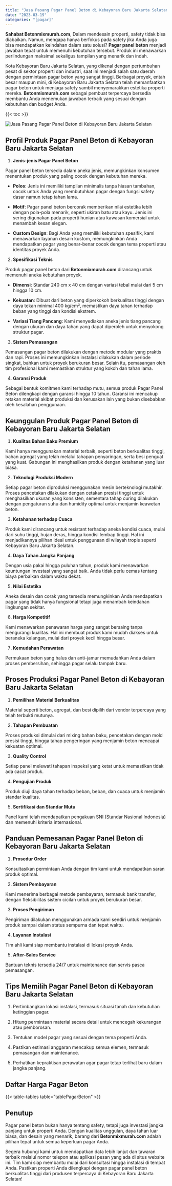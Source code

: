 ```yaml
---
title: "Jasa Pasang Pagar Panel Beton di Kebayoran Baru Jakarta Selatan"
date: "2023-03-19"
categories: "[pagar]"
---
```


**Sahabat Betonmixmurah.com**, Dalam mendesain properti, safety tidak bisa diabaikan. Namun, mengapa hanya berfokus pada safety jika Anda juga bisa mendapatkan keindahan dalam satu solusi? **Pagar panel beton** menjadi jawaban tepat untuk memenuhi kebutuhan tersebut. Produk ini menawarkan perlindungan maksimal sekaligus tampilan yang menarik dan indah.  

Kota Kebayoran Baru Jakarta Selatan, yang dikenal dengan pertumbuhan pesat di sektor properti dan industri, saat ini menjadi salah satu daerah dengan permintaan pagar beton yang sangat tinggi. Berbagai proyek, entah besar maupun mini, di Kebayoran Baru Jakarta Selatan telah memanfaatkan pagar beton untuk menjaga safety sambil menyemarakkan estetika properti mereka. **Betonmixmurah.com** sebagai pembuat terpercaya bersedia membantu Anda menemukan jawaban terbaik yang sesuai dengan kebutuhan dan budget Anda.

{{< toc >}}

![Jasa Pasang Pagar Panel Beton di Kebayoran Baru Jakarta Selatan](/images/pagar/pagar-beton-01.jpg)

## Profil Produk Pagar Panel Beton di Kebayoran Baru Jakarta Selatan

1. **Jenis-jenis Pagar Panel Beton**  

Pagar panel beton tersedia dalam aneka jenis, memungkinkan konsumen menentukan produk yang paling cocok dengan kebutuhan mereka.  

- **Polos**: Jenis ini memiliki tampilan minimalis tanpa hiasan tambahan, cocok untuk Anda yang membutuhkan pagar dengan fungsi safety dasar namun tetap tahan lama.  

- **Motif**: Pagar panel beton bercorak memberikan nilai estetika lebih dengan pola-pola menarik, seperti ukiran batu atau kayu. Jenis ini sering digunakan pada properti hunian atau kawasan komersial untuk menambah kesan elegan.  

- **Custom Design**: Bagi Anda yang memiliki kebutuhan spesifik, kami menawarkan layanan desain kustom, memungkinkan Anda mendapatkan pagar yang benar-benar cocok dengan tema properti atau identitas proyek Anda.  

2. **Spesifikasi Teknis**  

Produk pagar panel beton dari **Betonmixmurah.com** dirancang untuk memenuhi aneka kebutuhan proyek.  

- **Dimensi**: Standar 240 cm x 40 cm dengan variasi tebal mulai dari 5 cm hingga 10 cm.  

- **Kekuatan**: Dibuat dari beton yang diperkokoh berkualitas tinggi dengan daya tekan minimal 400 kg/cm², memastikan daya tahan terhadap beban yang tinggi dan kondisi ekstrem.  

- **Variasi Tiang Pancang**: Kami menyediakan aneka jenis tiang pancang dengan ukuran dan daya tahan yang dapat diperoleh untuk menyokong struktur pagar.  

3. **Sistem Pemasangan**  

Pemasangan pagar beton dilakukan dengan metode modular yang praktis dan rapi. Proses ini memungkinkan instalasi dilakukan dalam periode singkat, bahkan untuk proyek berukuran besar. Selain itu, pemasangan oleh tim profesional kami memastikan struktur yang kokoh dan tahan lama.  

4. **Garansi Produk**  

Sebagai bentuk komitmen kami terhadap mutu, semua produk Pagar Panel Beton dilengkapi dengan garansi hingga 10 tahun. Garansi ini mencakup retakan material akibat produksi dan kerusakan lain yang bukan disebabkan oleh kesalahan penggunaan.

## Keunggulan Produk Pagar Panel Beton di Kebayoran Baru Jakarta Selatan 

1. **Kualitas Bahan Baku Premium**  

Kami hanya menggunakan material terbaik, seperti beton berkualitas tinggi, bahan agregat yang telah melalui tahapan penyaringan, serta besi penguat yang kuat. Gabungan ini menghasilkan produk dengan ketahanan yang luar biasa.  

2. **Teknologi Produksi Modern**  

Setiap pagar beton diproduksi menggunakan mesin berteknologi mutakhir. Proses pencetakan dilakukan dengan cetakan presisi tinggi untuk menghasilkan ukuran yang konsisten, sementara tahap curing dilakukan dengan pengaturan suhu dan humidity optimal untuk menjamin keawetan beton.  

3. **Ketahanan terhadap Cuaca**  

Produk kami dirancang untuk resistant terhadap aneka kondisi cuaca, mulai dari suhu tinggi, hujan deras, hingga kondisi lembap tinggi. Hal ini menjadikannya pilihan ideal untuk penggunaan di wilayah tropis seperti Kebayoran Baru Jakarta Selatan.  

4. **Daya Tahan Jangka Panjang**  

Dengan usia pakai hingga puluhan tahun, produk kami menawarkan keuntungan investasi yang sangat baik. Anda tidak perlu cemas tentang biaya perbaikan dalam waktu dekat.  

5. **Nilai Estetika**  

Aneka desain dan corak yang tersedia memungkinkan Anda mendapatkan pagar yang tidak hanya fungsional tetapi juga menambah keindahan lingkungan sekitar.  

6. **Harga Kompetitif**  

Kami menawarkan penawaran harga yang sangat bersaing tanpa mengurangi kualitas. Hal ini membuat produk kami mudah diakses untuk beraneka kalangan, mulai dari proyek kecil hingga besar.  

7. **Kemudahan Perawatan**  

Permukaan beton yang halus dan anti-jamur memudahkan Anda dalam proses pembersihan, sehingga pagar selalu tampak baru.

## Proses Produksi Pagar Panel Beton di Kebayoran Baru Jakarta Selatan

1. **Pemilihan Material Berkualitas**  

Material seperti beton, agregat, dan besi dipilih dari vendor terpercaya yang telah terbukti mutunya.

2. **Tahapan Pembuatan**  

Proses produksi dimulai dari mixing bahan baku, pencetakan dengan mold presisi tinggi, hingga tahap pengeringan yang menjamin beton mencapai kekuatan optimal.

3. **Quality Control**  

Setiap panel melewati tahapan inspeksi yang ketat untuk memastikan tidak ada cacat produk.

4. **Pengujian Produk**  

Produk diuji daya tahan terhadap beban, beban, dan cuaca untuk menjamin standar kualitas.

5. **Sertifikasi dan Standar Mutu**  

Panel kami telah mendapatkan pengakuan SNI (Standar Nasional Indonesia) dan memenuhi kriteria internasional.

## Panduan Pemesanan Pagar Panel Beton di Kebayoran Baru Jakarta Selatan

1. **Prosedur Order**  

Konsultasikan permintaan Anda dengan tim kami untuk mendapatkan saran produk optimal.

2. **Sistem Pembayaran**  

Kami menerima berbagai metode pembayaran, termasuk bank transfer, dengan fleksibilitas sistem cicilan untuk proyek berukuran besar.

3. **Proses Pengiriman**  

Pengiriman dilakukan menggunakan armada kami sendiri untuk menjamin produk sampai dalam status sempurna dan tepat waktu.

4. **Layanan Instalasi**  

Tim ahli kami siap membantu instalasi di lokasi proyek Anda.

5. **After-Sales Service**  

Bantuan teknis tersedia 24/7 untuk maintenance dan servis pasca pemasangan.

## Tips Memilih Pagar Panel Beton di Kebayoran Baru Jakarta Selatan

1. Pertimbangkan lokasi instalasi, termasuk situasi tanah dan kebutuhan ketinggian pagar.  

2. Hitung permintaan material secara detail untuk mencegah kekurangan atau pemborosan.  

3. Tentukan model pagar yang sesuai dengan tema properti Anda.  

4. Pastikan estimasi anggaran mencakup semua elemen, termasuk pemasangan dan maintenance.  

5. Perhatikan kepraktisan perawatan agar pagar tetap terlihat baru dalam jangka panjang.

## Daftar Harga Pagar Beton

{{< table-tables table="tablePagarBeton" >}}

## Penutup

Pagar panel beton bukan hanya tentang safety, tetapi juga investasi jangka panjang untuk properti Anda. Dengan kualitas unggulan, daya tahan luar biasa, dan desain yang menarik, barang dari **Betonmixmurah.com** adalah pilihan tepat untuk semua keperluan pagar Anda.  

Segera hubungi kami untuk mendapatkan data lebih lanjut dan tawaran terbaik melalui nomor telepon atau aplikasi pesan yang ada di situs website ini. Tim kami siap membantu mulai dari konsultasi hingga instalasi di tempat Anda. Pastikan properti Anda dilengkapi dengan pagar panel beton berkualitas tinggi dari produsen terpercaya di Kebayoran Baru Jakarta Selatan!